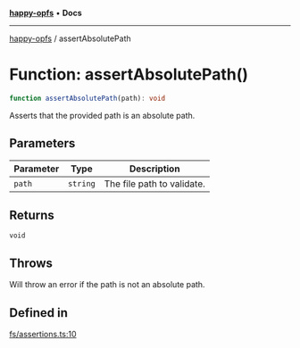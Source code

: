 [**happy-opfs**](../README.md) • **Docs**

***

[happy-opfs](../README.md) / assertAbsolutePath

# Function: assertAbsolutePath()

```ts
function assertAbsolutePath(path): void
```

Asserts that the provided path is an absolute path.

## Parameters

| Parameter | Type | Description |
| ------ | ------ | ------ |
| `path` | `string` | The file path to validate. |

## Returns

`void`

## Throws

Will throw an error if the path is not an absolute path.

## Defined in

[fs/assertions.ts:10](https://github.com/JiangJie/happy-opfs/blob/584e221ed8f9c25f1e723b7898a60bc25fe8652b/src/fs/assertions.ts#L10)
